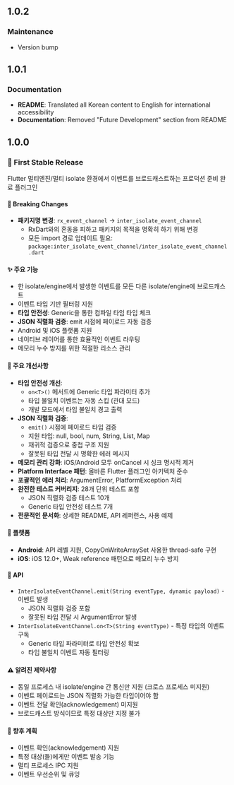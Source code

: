 ## 1.0.2

### Maintenance

* Version bump

## 1.0.1

### Documentation

* **README**: Translated all Korean content to English for international accessibility
* **Documentation**: Removed "Future Development" section from README

## 1.0.0

### 🎉 First Stable Release

Flutter 멀티엔진/멀티 isolate 환경에서 이벤트를 브로드캐스트하는 프로덕션 준비 완료 플러그인

#### 🔄 Breaking Changes
* **패키지명 변경**: `rx_event_channel` → `inter_isolate_event_channel`
  - RxDart와의 혼동을 피하고 패키지의 목적을 명확히 하기 위해 변경
  - 모든 import 경로 업데이트 필요: `package:inter_isolate_event_channel/inter_isolate_event_channel.dart`

#### ✨ 주요 기능
* 한 isolate/engine에서 발생한 이벤트를 모든 다른 isolate/engine에 브로드캐스트
* 이벤트 타입 기반 필터링 지원
* **타입 안전성**: Generic을 통한 컴파일 타임 타입 체크
* **JSON 직렬화 검증**: emit 시점에 페이로드 자동 검증
* Android 및 iOS 플랫폼 지원
* 네이티브 레이어를 통한 효율적인 이벤트 라우팅
* 메모리 누수 방지를 위한 적절한 리소스 관리

#### 🔧 주요 개선사항
* **타입 안전성 개선**:
  - `on<T>()` 메서드에 Generic 타입 파라미터 추가
  - 타입 불일치 이벤트는 자동 스킵 (관대 모드)
  - 개발 모드에서 타입 불일치 경고 출력
* **JSON 직렬화 검증**:
  - `emit()` 시점에 페이로드 타입 검증
  - 지원 타입: null, bool, num, String, List, Map
  - 재귀적 검증으로 중첩 구조 지원
  - 잘못된 타입 전달 시 명확한 에러 메시지
* **메모리 관리 강화**: iOS/Android 모두 onCancel 시 싱크 명시적 제거
* **Platform Interface 패턴**: 올바른 Flutter 플러그인 아키텍처 준수
* **포괄적인 에러 처리**: ArgumentError, PlatformException 처리
* **완전한 테스트 커버리지**: 28개 단위 테스트 포함
  - JSON 직렬화 검증 테스트 10개
  - Generic 타입 안전성 테스트 7개
* **전문적인 문서화**: 상세한 README, API 레퍼런스, 사용 예제

#### 📱 플랫폼
* **Android**: API 레벨 지원, CopyOnWriteArraySet 사용한 thread-safe 구현
* **iOS**: iOS 12.0+, Weak reference 패턴으로 메모리 누수 방지

#### 📖 API
* `InterIsolateEventChannel.emit(String eventType, dynamic payload)` - 이벤트 발생
  - JSON 직렬화 검증 포함
  - 잘못된 타입 전달 시 ArgumentError 발생
* `InterIsolateEventChannel.on<T>(String eventType)` - 특정 타입의 이벤트 구독
  - Generic 타입 파라미터로 타입 안전성 확보
  - 타입 불일치 이벤트 자동 필터링

#### ⚠️ 알려진 제약사항
* 동일 프로세스 내 isolate/engine 간 통신만 지원 (크로스 프로세스 미지원)
* 이벤트 페이로드는 JSON 직렬화 가능한 타입이어야 함
* 이벤트 전달 확인(acknowledgement) 미지원
* 브로드캐스트 방식이므로 특정 대상만 지정 불가

#### 🔮 향후 계획
* 이벤트 확인(acknowledgement) 지원
* 특정 대상(들)에게만 이벤트 발송 기능
* 멀티 프로세스 IPC 지원
* 이벤트 우선순위 및 큐잉
